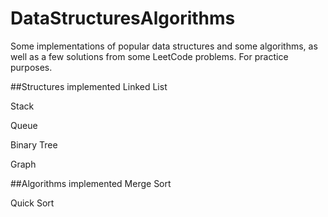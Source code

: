 # DataStructuresAlgorithms
Some implementations of popular data structures and some algorithms, as well as a few solutions from some LeetCode problems. For practice purposes.

##Structures implemented
Linked List

Stack

Queue

Binary Tree

Graph

##Algorithms implemented
Merge Sort

Quick Sort